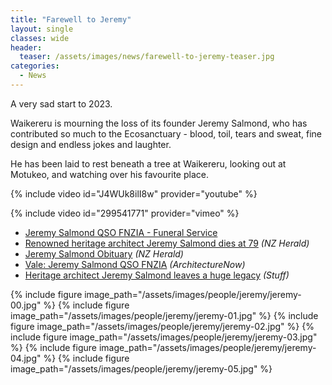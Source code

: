 ```yaml
---
title: "Farewell to Jeremy"
layout: single
classes: wide
header:
  teaser: /assets/images/news/farewell-to-jeremy-teaser.jpg
categories:
  - News
---
```


A very sad start to 2023.

Waikereru is mourning the loss of its founder Jeremy Salmond, who has contributed so much to the Ecosanctuary - blood, toil, tears and sweat, fine design and endless jokes and laughter.

He has been laid to rest beneath a tree at Waikereru, looking out at Motukeo, and watching over his favourite place.

{% include video id="J4WUk8ilI8w" provider="youtube" %}

{% include video id="299541771" provider="vimeo" %}

- [Jeremy Salmond QSO FNZIA - Funeral Service](https://rowleyfunerals.co.nz/funerals/?funeral=5nMDI)
- [Renowned heritage architect Jeremy Salmond dies at 79](https://www.nzherald.co.nz/nz/renowned-heritage-architect-jeremy-salmond-dies-at-79/22YZJ3ZNDNFL5GSFHLVWLGMN6A/) *(NZ Herald)*
- [Jeremy Salmond Obituary](https://notices.nzherald.co.nz/nz/obituaries/nzherald-nz/name/jeremy-salmond-obituary?pid=203575045) *(NZ Herald)*
- [Vale: Jeremy Salmond QSO FNZIA](https://architecturenow.co.nz/articles/vale-jeremy-salmond-qso-fnzia/) *(ArchitectureNow)*
- [Heritage architect Jeremy Salmond leaves a huge legacy](https://www.stuff.co.nz/life-style/homed/latest/130901548/heritage-architect-jeremy-salmond-leaves-a-huge-legacy) *(Stuff)*

{% include figure image_path="/assets/images/people/jeremy/jeremy-00.jpg" %}
{% include figure image_path="/assets/images/people/jeremy/jeremy-01.jpg" %}
{% include figure image_path="/assets/images/people/jeremy/jeremy-02.jpg" %}
{% include figure image_path="/assets/images/people/jeremy/jeremy-03.jpg" %}
{% include figure image_path="/assets/images/people/jeremy/jeremy-04.jpg" %}
{% include figure image_path="/assets/images/people/jeremy/jeremy-05.jpg" %}